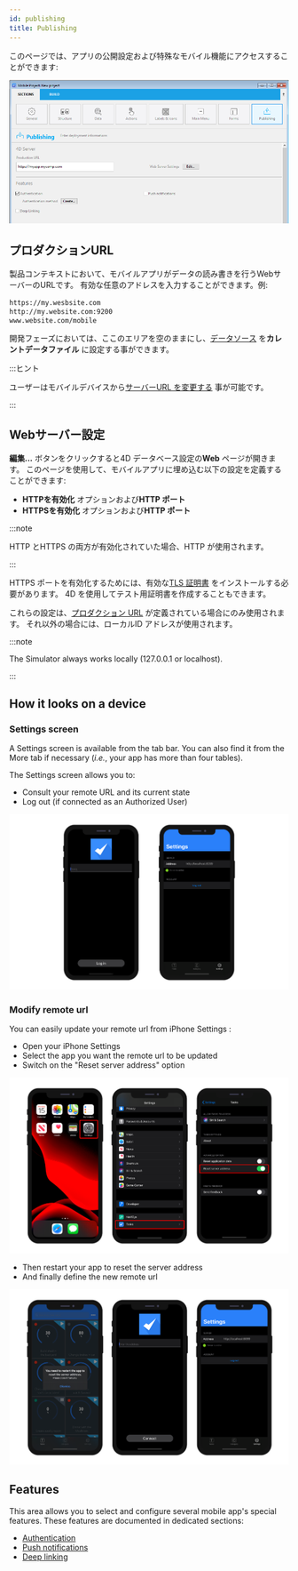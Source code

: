 ```yaml
---
id: publishing
title: Publishing
---
```


このページでは、アプリの公開設定および特殊なモバイル機能にアクセスすることができます:


![Publishing section](img/publishing.png)


## プロダクションURL

製品コンテキストにおいて、モバイルアプリがデータの読み書きを行うWebサーバーのURLです。 有効な任意のアドレスを入力することができます。例:

```
https://my.wesbsite.com
http://my.website.com:9200
www.website.com/mobile
```

開発フェーズにおいては、ここのエリアを空のままにし、[データソース](data.md) を**カレントデータファイル** に設定する事ができます。

:::ヒント

ユーザーはモバイルデバイスから[サーバーURL を変更する](#modify-remote-url) 事が可能です。

:::



## Webサーバー設定

**編集...** ボタンをクリックすると4D データベース設定の**Web** ページが開きます。 このページを使用して、モバイルアプリに埋め込む以下の設定を定義することができます:

- **HTTPを有効化** オプションおよび**HTTP ポート**
- **HTTPSを有効化** オプションおよび**HTTP ポート**

:::note

HTTP とHTTPS の両方が有効化されていた場合、HTTP が使用されます。

:::

HTTPS ポートを有効化するためには、有効な[TLS 証明書](https://developer.4d.com/docs/en/Admin/tls.html) をインストールする必要があります。 4D を使用してテスト用証明書を作成することもできます。

これらの設定は、[プロダクション URL](#production-url) が定義されている場合にのみ使用されます。 それ以外の場合には、ローカルID アドレスが使用されます。

:::note

The Simulator always works locally (127.0.0.1 or localhost).

:::

## How it looks on a device

### Settings screen

A Settings screen is available from the tab bar. You can also find it from the More tab if necessary (*i.e.*, your app has more than four tables).

The Settings screen allows you to:

* Consult your remote URL and its current state
* Log out (if connected as an Authorized User)

![Login & Settings screen](img/Login-Settings-screen-Publishing-section-4D-for-iOS.png)


### Modify remote url

You can easily update your remote url from iPhone Settings :

* Open your iPhone Settings
* Select the app you want the remote url to be updated
* Switch on the "Reset server address" option

![Reset remote url](img/Reset-remote-url.png)

* Then restart your app to reset the server address
* And finally define the new remote url

![Update remote url](img/Update-remote-url.png)


## Features

This area allows you to select and configure several mobile app's special features. These features are documented in dedicated sections:

- [Authentication](../special-features/authentication.md)
- [Push notifications](../special-features/push-notification.md)
- [Deep linking](../special-features/deep-linking)


